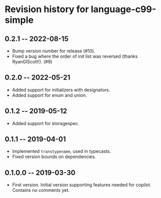 # Revision history for language-c99-simple

## 0.2.1 -- 2022-08-15

* Bump version number for release (#10).
* Fixed a bug where the order of init list was reversed (thanks RyanGlScott!).
  (#9)

## 0.2.0 -- 2022-05-21

* Added support for initializers with designators.
* Added support for enum and union.

## 0.1.2 -- 2019-05-12

* Added support for storagespec.

## 0.1.1  -- 2019-04-01

* Implemented `transtypename`, used in typecasts.
* Fixed version bounds on dependencies.

## 0.1.0.0  -- 2019-03-30

* First version. Initial version supporting features needed for copilot.
  Contains no comments yet.
